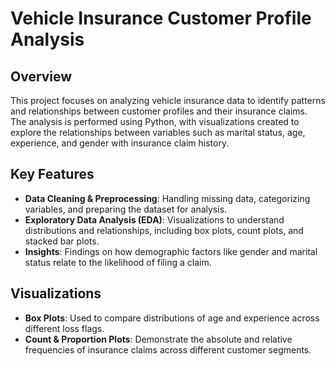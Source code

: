 # Vehicle Insurance Customer Profile Analysis

## Overview

This project focuses on analyzing vehicle insurance data to identify patterns and relationships between customer profiles and their insurance claims. The analysis is performed using Python, with visualizations created to explore the relationships between variables such as marital status, age, experience, and gender with insurance claim history.

## Key Features

- **Data Cleaning & Preprocessing**: Handling missing data, categorizing variables, and preparing the dataset for analysis.
- **Exploratory Data Analysis (EDA)**: Visualizations to understand distributions and relationships, including box plots, count plots, and stacked bar plots.
- **Insights**: Findings on how demographic factors like gender and marital status relate to the likelihood of filing a claim.

## Visualizations

- **Box Plots**: Used to compare distributions of age and experience across different loss flags.
- **Count & Proportion Plots**: Demonstrate the absolute and relative frequencies of insurance claims across different customer segments.